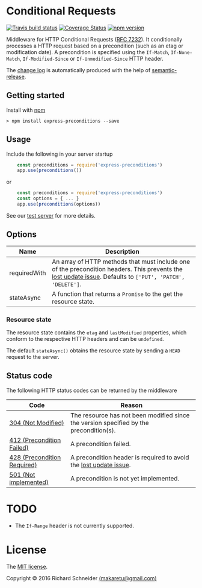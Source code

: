 # Conditional Requests

[![Travis build status](https://travis-ci.org/richardschneider/express-conditional-request.svg)](https://travis-ci.org/richardschneider/express-conditional-request)
[![Coverage Status](https://coveralls.io/repos/github/richardschneider/express-conditional-request/badge.svg?branch=master)](https://coveralls.io/github/richardschneider/express-conditional-request?branch=master) 
[![npm version](https://badge.fury.io/js/express-preconditions.svg)](https://badge.fury.io/js/express-preconditions) 
 
Middleware for HTTP Conditional Requests ([RFC 7232](https://tools.ietf.org/html/rfc7232)).
It conditionally processes a HTTP request based on a precondition (such as an etag or modification date). 
A precondition is specified using the `If-Match`, `If-None-Match`, `If-Modified-Since` or `If-Unmodified-Since` HTTP header. 

The [change log](https://github.com/richardschneider/express-conditional-request/releases) is automatically produced with
the help of [semantic-release](https://github.com/semantic-release/semantic-release).

## Getting started

Install with [npm](http://blog.npmjs.org/post/85484771375/how-to-install-npm)

    > npm install express-preconditions --save

## Usage

Include the following in your server startup

````javascript
    const preconditions = require('express-preconditions')
    app.use(preconditions())
````
or
````javascript
    const preconditions = require('express-preconditions')
    const options = { ... }
    app.use(preconditions(options))
````

See our [test server](https://github.com/richardschneider/express-conditional-request/blob/master/test/server.js) for more details.
## Options

Name | Description
---- | -----------
requiredWith | An array of HTTP methods that must include one of the precondition headers.  This prevents the [lost update issue](https://en.wikipedia.org/wiki/Concurrency_control).  Defaults to `['PUT', 'PATCH', 'DELETE']`.
stateAsync | A function that returns a `Promise` to the get the resource state.

### Resource state

The resource state contains the `etag` and `lastModified` properties, which conform to the respective HTTP headers
and can be `undefined`.

The default `stateAsync()` obtains the resource state by sending a `HEAD` request to the server.

## Status code

The following HTTP status codes can be returned by the middleware

Code | Reason
---- | ------
[304 (Not Modified)](https://tools.ietf.org/html/rfc7232#section-4.1) | The resource has not been modified since the version specified by the precondition(s).
[412 (Precondition Failed)](https://tools.ietf.org/html/rfc7232#section-4.2) | A precondition failed.
[428 (Precondition Required)](https://tools.ietf.org/html/rfc6585#section-3) | A precondition header is required to avoid the [lost update issue](https://en.wikipedia.org/wiki/Concurrency_control).
[501 (Not implemented)](https://tools.ietf.org/html/rfc7231#section-6.6.2s) | A precondition is not yet implemented.
# TODO

* The `If-Range` header is not currently supported.


# License
The [MIT license](LICENSE).

Copyright © 2016 Richard Schneider [(makaretu@gmail.com)](mailto:makaretu@gmail.com?subject=express-conditional-request)
